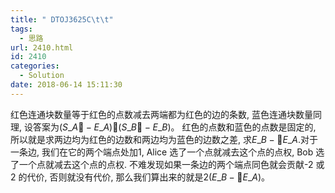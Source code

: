 ```yaml
---
title: " DTOJ3625C\t\t"
tags:
  - 思路
url: 2410.html
id: 2410
categories:
  - Solution
date: 2018-06-14 15:11:30
---
```


红色连通块数量等于红色的点数减去两端都为红色的边的条数, 蓝色连通块数量同理, 设答案为$(S\_A 􀀀-E\_A) 􀀀 (S\_B 􀀀-E\_B)$。 红色的点数和蓝色的点数是固定的, 所以就是求两边均为红色的边数和两边均为蓝色的边数之差, 求$E\_B- 􀀀 E\_A$.对于一条边, 我们在它的两个端点处加1, Alice 选了一个点就减去这个点的点权, Bob 选了一个点就减去这个点的点权. 不难发现如果一条边的两个端点同色就会贡献-2 或2 的代价, 否则就没有代价, 那么我们算出来的就是$2(E\_B-􀀀 E\_A)$。
